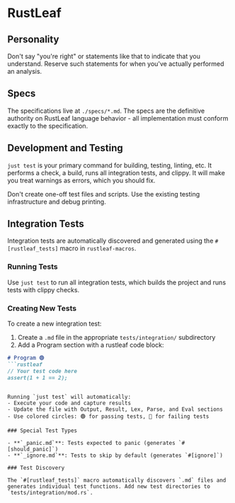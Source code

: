 
# RustLeaf

## Personality
Don't say "you're right" or statements like that to indicate that you understand. Reserve such statements for when you've actually performed an analysis.

## Specs

The specifications live at `./specs/*.md`. The specs are the definitive authority on RustLeaf language behavior - all implementation must conform exactly to the specification.

## Development and Testing

`just test` is your primary command for building, testing, linting, etc. It performs a check, a build, runs all integration tests, and clippy. It will make you treat warnings as errors, which you should fix.

Don't create one-off test files and scripts. Use the existing testing infrastructure and debug printing.

## Integration Tests

Integration tests are automatically discovered and generated using the `#[rustleaf_tests]` macro in `rustleaf-macros`.

### Running Tests

Use `just test` to run all integration tests, which builds the project and runs tests with clippy checks.

### Creating New Tests

To create a new integration test:

1. Create a `.md` file in the appropriate `tests/integration/` subdirectory
2. Add a Program section with a rustleaf code block:

```markdown
# Program 🟢
```rustleaf
// Your test code here
assert(1 + 1 == 2);
```
```

Running `just test` will automatically:
- Execute your code and capture results
- Update the file with Output, Result, Lex, Parse, and Eval sections
- Use colored circles: 🟢 for passing tests, 🔴 for failing tests

### Special Test Types

- **`_panic.md`**: Tests expected to panic (generates `#[should_panic]`)
- **`_ignore.md`**: Tests to skip by default (generates `#[ignore]`)

### Test Discovery

The `#[rustleaf_tests]` macro automatically discovers `.md` files and generates individual test functions. Add new test directories to `tests/integration/mod.rs`.